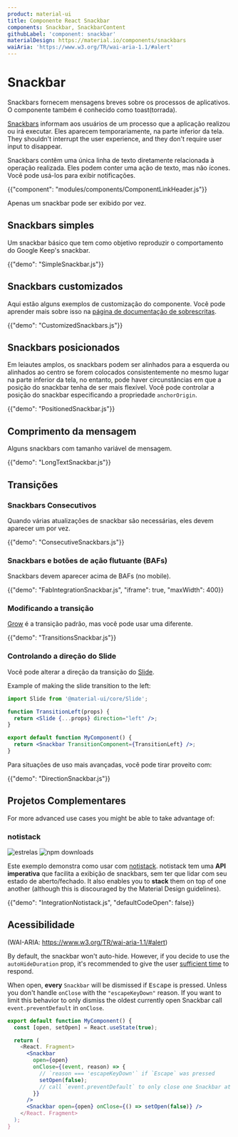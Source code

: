 ```yaml
---
product: material-ui
title: Componente React Snackbar
components: Snackbar, SnackbarContent
githubLabel: 'component: snackbar'
materialDesign: https://material.io/components/snackbars
waiAria: 'https://www.w3.org/TR/wai-aria-1.1/#alert'
---
```


# Snackbar

<p class="description">Snackbars fornecem mensagens breves sobre os processos de aplicativos. O componente também é conhecido como toast(torrada).</p>

[Snackbars](https://material.io/design/components/snackbars.html) informam aos usuários de um processo que a aplicação realizou ou irá executar. Eles aparecem temporariamente, na parte inferior da tela. They shouldn't interrupt the user experience, and they don't require user input to disappear.

Snackbars contêm uma única linha de texto diretamente relacionada à operação realizada. Eles podem conter uma ação de texto, mas não ícones. Você pode usá-los para exibir notificações.

{{"component": "modules/components/ComponentLinkHeader.js"}}

Apenas um snackbar pode ser exibido por vez.

## Snackbars simples

Um snackbar básico que tem como objetivo reproduzir o comportamento do Google Keep's snackbar.

{{"demo": "SimpleSnackbar.js"}}

## Snackbars customizados

Aqui estão alguns exemplos de customização do componente. Você pode aprender mais sobre isso na [página de documentação de sobrescritas](/customization/how-to-customize/).

{{"demo": "CustomizedSnackbars.js"}}

## Snackbars posicionados

Em leiautes amplos, os snackbars podem ser alinhados para a esquerda ou alinhados ao centro se forem colocados consistentemente no mesmo lugar na parte inferior da tela, no entanto, pode haver circunstâncias em que a posição do snackbar tenha de ser mais flexível. Você pode controlar a posição do snackbar especificando a propriedade `anchorOrigin`.

{{"demo": "PositionedSnackbar.js"}}

## Comprimento da mensagem

Alguns snackbars com tamanho variável de mensagem.

{{"demo": "LongTextSnackbar.js"}}

## Transições

### Snackbars Consecutivos

Quando várias atualizações de snackbar são necessárias, eles devem aparecer um por vez.

{{"demo": "ConsecutiveSnackbars.js"}}

### Snackbars e botões de ação flutuante (BAFs)

Snackbars devem aparecer acima de BAFs (no mobile).

{{"demo": "FabIntegrationSnackbar.js", "iframe": true, "maxWidth": 400}}

### Modificando a transição

[Grow](/components/transitions/#grow) é a transição padrão, mas você pode usar uma diferente.

{{"demo": "TransitionsSnackbar.js"}}

### Controlando a direção do Slide

Você pode alterar a direção da transição do [Slide](/components/transitions/#slide).

Example of making the slide transition to the left:

```jsx
import Slide from '@material-ui/core/Slide';

function TransitionLeft(props) {
  return <Slide {...props} direction="left" />;
}

export default function MyComponent() {
  return <Snackbar TransitionComponent={TransitionLeft} />;
}
```

Para situações de uso mais avançadas, você pode tirar proveito com:

{{"demo": "DirectionSnackbar.js"}}

## Projetos Complementares

For more advanced use cases you might be able to take advantage of:

### notistack

![estrelas](https://img.shields.io/github/stars/iamhosseindhv/notistack.svg?style=social&label=Stars) ![npm downloads](https://img.shields.io/npm/dm/notistack.svg)

Este exemplo demonstra como usar com [notistack](https://github.com/iamhosseindhv/notistack). notistack tem uma **API imperativa** que facilita a exibição de snackbars, sem ter que lidar com seu estado de aberto/fechado. It also enables you to **stack** them on top of one another (although this is discouraged by the Material Design guidelines).

{{"demo": "IntegrationNotistack.js", "defaultCodeOpen": false}}

## Acessibilidade

(WAI-ARIA: https://www.w3.org/TR/wai-aria-1.1/#alert)

By default, the snackbar won't auto-hide. However, if you decide to use the `autoHideDuration` prop, it's recommended to give the user [sufficient time](https://www.w3.org/TR/UNDERSTANDING-WCAG20/time-limits.html) to respond.

When open, **every** `Snackbar` will be dismissed if <kbd class="key">Escape</kbd> is pressed. Unless you don't handle `onClose` with the `"escapeKeyDown"` reason. If you want to limit this behavior to only dismiss the oldest currently open Snackbar call `event.preventDefault` in `onClose`.

```jsx
export default function MyComponent() {
  const [open, setOpen] = React.useState(true);

  return (
    <React. Fragment>
      <Snackbar
        open={open}
        onClose={(event, reason) => {
          // `reason === 'escapeKeyDown'` if `Escape` was pressed
          setOpen(false);
          // call `event.preventDefault` to only close one Snackbar at a time.
        }}
      />
      <Snackbar open={open} onClose={() => setOpen(false)} />
    </React. Fragment>
  );
}
```

